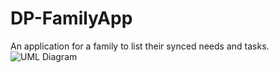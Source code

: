 # DP-FamilyApp
An application for a family to list their synced needs and tasks.
![UML Diagram](../UML.png "Family App UML")
